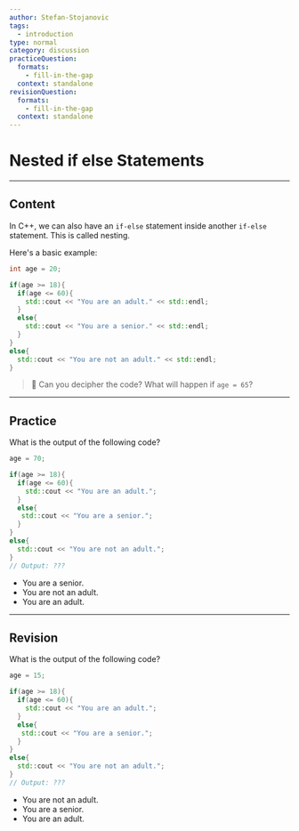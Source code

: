 ```yaml
---
author: Stefan-Stojanovic
tags:
  - introduction
type: normal
category: discussion
practiceQuestion:
  formats:
    - fill-in-the-gap
  context: standalone
revisionQuestion:
  formats:
    - fill-in-the-gap
  context: standalone
---
```


# Nested if else Statements

---

## Content

In C++, we can also have an `if-else` statement inside another `if-else` statement. This is called nesting.

Here's a basic example:
```cpp
int age = 20;

if(age >= 18){
  if(age <= 60){
    std::cout << "You are an adult." << std::endl;
  }
  else{
    std::cout << "You are a senior." << std::endl;
  }
}
else{
  std::cout << "You are not an adult." << std::endl;
}
```

> 💬 Can you decipher the code? What will happen if `age = 65`?
---

## Practice

What is the output of the following code?

```cpp
age = 70;

if(age >= 18){
  if(age <= 60){
    std::cout << "You are an adult.";
  }
  else{
   std::cout << "You are a senior.";
  }
}
else{
  std::cout << "You are not an adult.";
}
// Output: ???
```


- You are a senior.
- You are not an adult.
- You are an adult.

---

## Revision

What is the output of the following code?

```cpp
age = 15;

if(age >= 18){
  if(age <= 60){
    std::cout << "You are an adult.";
  }
  else{
   std::cout << "You are a senior.";
  }
}
else{
  std::cout << "You are not an adult.";
}
// Output: ???
```


- You are not an adult.
- You are a senior.
- You are an adult.